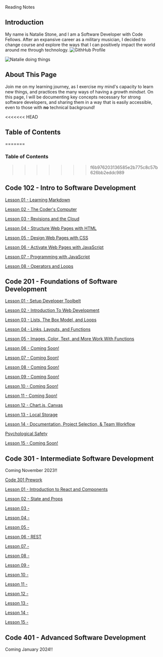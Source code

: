 Reading Notes


## Introduction
My name is Natalie Stone, and I am a Software Developer with Code Fellows. After an expansive career as a military musician, I decided to change course and explore the ways that I can positively impact the world around me through technology. ![GithHub Profile](https://github.com/AgateHunter)

![Natalie doing things](https://www.transmarine.com/wp-content/uploads/2023/04/bellingham.jpg)

## About This Page
Join me on my learning journey, as I exercise my mind's capacity to learn new things, and practices the many ways of having a *growth mindset*. On this page, I will be documenting key concepts necessary for strong software developers, and sharing them in a way that is easily accessible, even to those with **no** technical background! 


<<<<<<< HEAD
## Table of Contents
=======

### Table of Contents
>>>>>>> f6b976203136585e2b775c8c57b626bb2eddc989

## Code 102 - Intro to Software Development

[Lesson 01 - Learning Markdown](102-notes/read01.md)

[Lesson 02 - The Coder's Computer](102-notes/read02.md)

[Lesson 03 - Revisions and the Cloud](102-notes/read03.md)

[Lesson 04 - Structure Web Pages with HTML](102-notes/read04.md)

[Lesson 05 - Design Web Pages with CSS](102-notes/read05.md)

[Lesson 06 - Activate Web Pages with JavaScript](102-notes/read06.md)

[Lesson 07 - Programming with JavaScript](102-notes/read07.md)

[Lesson 08 - Operators and Loops](102-notes/read08.md)
  
## Code 201 - Foundations of Software Development

[Lesson 01 - Setup Developer Toolbelt](201-notes/read01.md)

[Lesson 02 - Introduction To Web Development](201-notes/read02.md)

[Lesson 03 - Lists, The Box Model, and Loops](201-notes/read03.md)

[Lesson 04 - Links, Layouts, and Functions](201-notes/read04.md)

[Lesson 05 - Images, Color, Text, and More Work With Functions](201-notes/read05.md)

[Lesson 06 - Coming Soon!](201-notes/read06.md)

[Lesson 07 - Coming Soon!](201-notes/read07.md)

[Lesson 08 - Coming Soon!](201-notes/read08.md)

[Lesson 09 - Coming Soon!](201-notes/read09.md)

[Lesson 10 - Coming Soon!](201-notes/read10.md)

[Lesson 11 - Coming Soon!](201-notes/read11.md)

[Lesson 12 - Chart.js, Canvas](201-notes/read12.md)

[Lesson 13 - Local Storage](201-notes/read13.md)

[Lesson 14 - Documentation, Project Selection, & Team Workflow](201-notes/read14.md)

[Psychological Safety](201-notes/psych.md)

[Lesson 15 - Coming Soon!](201-notes/read15.md)

## Code 301 - Intermediate Software Development
Coming November 2023!!

[Code 301 Prework](301-notes/prework.md)

[Lesson 01 - Introduction to React and Components](301-notes/read01.md)

[Lesson 02 - State and Props](301-notes/read02.md)

[Lesson 03 - ](301-notes/read03.md)

[Lesson 04 - ](301-notes/read04.md)

[Lesson 05 -  ](301-notes/read05.md)

[Lesson 06 - REST ](301-notes/read06.md)

[Lesson 07 - ](301-notes/read07.md)

[Lesson 08 - ](301-notes/read08.md)

[Lesson 09 - ](301-notes/read09.md)

[Lesson 10 - ](301-notes/read10.md)

[Lesson 11 - ](301-notes/read11.md)

[Lesson 12 - ](301-notes/read12.md)

[Lesson 13 - ](301-notes/read13.md)

[Lesson 14 - ](301-notes/read14.md)

[Lesson 15 - ](301-notes/read15.md)

## Code 401 - Advanced Software Development
Coming January 2024!!
